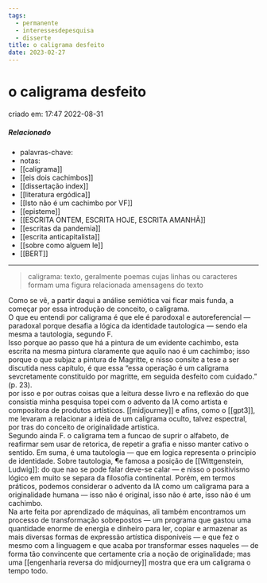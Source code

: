 ```yaml
---
tags:
  - permanente
  - interessesdepesquisa
  - disserte
title: o caligrama desfeito
date: 2023-02-27
---
```


# o caligrama desfeito

criado em: 17:47 2022-08-31

##### Relacionado

- palavras-chave:
- notas:
- [[caligrama]]
- [[eis dois cachimbos]]
- [[dissertação index]]
- [[literatura ergódica]]
- [[Isto não é um cachimbo por VF]]
- [[episteme]]
- [[ESCRITA ONTEM, ESCRITA HOJE, ESCRITA AMANHÃ]]
- [[escritas da pandemia]]
- [[escrita anticapitalista]]
- [[sobre como alguem le]]
- [[BERT]]
---

> caligrama: texto, geralmente poemas cujas linhas ou caracteres formam uma figura relacionada amensagens do texto

Como se vê, a partir daqui a análise semiótica vai ficar mais funda, a começar por essa introdução de conceito, o caligrama.  
O que eu entendi por caligrama é que ele é parodoxal e autoreferencial — paradoxal porque desafia a lógica da identidade tautologica — sendo ela mesma a tautologia, segundo F.  
Isso porque ao passo que há a pintura de um evidente cachimbo, esta escrita na mesma pintura claramente que aquilo nao é um cachimbo; isso porque o que subjaz a pintura de Magritte, e nisso consite a tese a ser discutida ness capítulo, é que essa “essa operação é um caligrama sevcretamente constituído por magritte, em seguida desfeito com cuidado.” (p. 23).  
por isso e por outras coisas que a leitura desse livro e na reflexão do que consistia minha pesquisa topei com o advento da IA como artista e compositora de produtos artísticos. [[midjourney]] e afins, como o [[gpt3]], me levaram a relacionar a ideia de um caligrama oculto, talvez espectral, por tras do conceito de originalidade artistica.  
Segundo ainda F. o caligrama tem a funcao de suprir o alfabeto, de reafirmar sem usar de retorica, de repetir a grafia e nisso manter cativo o sentido. Em suma, é uma tautologia — que em logica representa o principio de identidade. Sobre tautologia, ¶e famosa a posição de [[Wittgenstein, Ludwig]]: do que nao se pode falar deve-se calar — e nisso o positivismo lógico em muito se separa da filosofia continental. Porém, em termos práticos, podemos considerar o advento da IA como um caligrama para a originalidade humana — isso não é original, isso não é arte, isso não é um cachimbo.  
Na arte feita por aprendizado de máquinas, ali também encontramos um processo de transformação sobrepostos — um programa que gastou uma quantidade enorme de energia e dinheiro para ler, copiar e armazenar as mais diversas formas de expressão artística disponíveis — e que fez o mesmo com a linguagem e que acaba por transformar esses naqueles — de forma tão convincente que certamente cria a noção de originalidade; mas uma [[engenharia reversa do midjourney]] mostra que era um caligrama o tempo todo.
